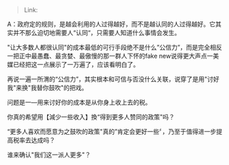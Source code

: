 > Link: 

A：政府定的规则，是越会利用的人过得越好，而不是越认同的人过得越好。它其实并不那么迫切地需要人“认同“，只需要人知道什么事情会发生。

"让大多数人都很认同"的成本最低的可行手段绝不是什么”公信力”，而是完全相反一把正中最愚蠢、最贪婪、最傲慢的那一群人下怀的fake new说得更大声点一美媒已经把这一点展示了一万遍了，应该看明白了。

再说一遍一所渭的“公信力”，其实根本和可信与否没什么关联，说穿了是用"讨好我"来换"我替你鼓吹"的把戏。

问题是一—用来讨好你的成本是从你身上收上去的税。

你真的希望用【減少一些收入】換“得到更多人赞同的政策"吗？

“更多人喜欢而愿意为之鼓吹的政策"真的”肯定会更好一些〞，乃至于值得进一步提高税率去达成吗？

谁来确认"我们这一派人更多"？
